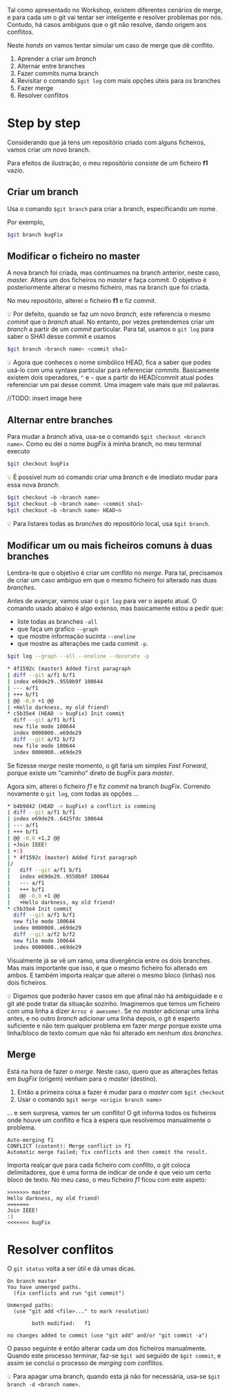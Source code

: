 Tal como apresentado no Workshop, existem diferentes cenários de merge, e para cada um o git vai tentar ser inteligente e resolver problemas por nós. Contudo, há casos ambiguos que o git não resolve, dando origem aos conflitos.

Neste _hands on_ vamos tentar simular um caso de merge que dê conflito.

1. Aprender a criar um _branch_
2. Alternar entre branches
3. Fazer commits numa branch
4. Revisitar o comando `$git log` com mais opções úteis para os branches
4. Fazer merge
5. Resolver conflitos

# Step by step
Considerando que já tens um repositório criado com alguns ficheiros, vamos criar um novo branch.

Para efeitos de ilustração, o meu repositório consiste de um ficheiro **f1** vazio.
## Criar um branch
Usa o comando `$git branch` para criar a branch, especificando um nome.

Por exemplo,
```bash
$git branch bugFix
```

## Modificar o ficheiro no master
A nova branch foi criada, mas continuamos na branch anterior, neste caso, _master_. Altera um dos ficheiros no _master_ e faça commit. O objetivo é posteriormente alterar o mesmo ficheiro, mas na branch que foi criada.

No meu repositório, alterei o ficheiro **f1** e fiz commit.

💡 Por defeito, quando se faz um novo *branch*, este referencia o mesmo *commit* que o *branch* atual. No entanto, por vezes pretendemos criar um _branch_ a partir de um *commit* particular. Para tal, usamos o `git log` para saber o SHA1 desse commit e usamos
```bash
$git branch <branch name> <commit sha1>
```

💡 Agora que conheces o nome simbólico HEAD, fica a saber que podes usá-lo com uma syntaxe particular para referenciar _commits_. Basicamente existem dois operadores, `^` e `~` que a partir do HEAD/commit atual podes referenciar um pai desse commit. Uma imagem vale mais que mil palavras.

//TODO: insert image here

## Alternar entre branches
Para mudar a *branch* ativa, usa-se o comando `$git checkout <branch name>`. Como eu dei o nome _bugFix_ à minha branch, no meu terminal executo
```bash
$git checkout bugFix
```

💡 É possivel num só comando criar uma *branch* e de imediato mudar para essa nova *branch*. 
```bash
$git checkout –b <branch name>
$git checkout –b <branch name> <commit sha1>
$git checkout –b <branch name> HEAD~n
```

💡 Para listares todas as *branches* do repositório local, usa `$git branch`.

## Modificar um ou mais ficheiros comuns à duas branches
Lembra-te que o objetivo é criar um conflito no *merge*. Para tal, precisamos de criar um caso ambiguo em que o mesmo ficheiro foi alterado nas duas *branches*. 

Antes de avançar, vamos usar o `git log` para ver o aspeto atual. O comando usado abaixo é algo extenso, mas basicamente estou a pedir que:
- liste todas as branches `-all`
- que faça um grafico `--graph`
- que mostre informação sucinta `--oneline`
- que mostre as alterações me cada commit `-p`.
```bash
$git log --graph --all --oneline --decorate -p

* 4f1592c (master) Added first paragraph
| diff --git a/f1 b/f1
| index e69de29..9550b9f 100644
| --- a/f1
| +++ b/f1
| @@ -0,0 +1 @@
| +Hello darkness, my old friend!
* c5b35e4 (HEAD -> bugFix) Init commit
  diff --git a/f1 b/f1
  new file mode 100644
  index 0000000..e69de29
  diff --git a/f2 b/f2
  new file mode 100644
  index 0000000..e69de29
```
Se fizesse *merge* neste momento, o git faria um simples _Fast Forward_, porque existe um "caminho" direto de *bugFix* para *master*.

Agora sim, alterei o ficheiro *f1* e fiz *commit* na branch *bugFix*. Correndo novamente o `git log`, com todas as opções ...
```bash
* b4b9d42 (HEAD -> bugFix) a conflict is comming
| diff --git a/f1 b/f1
| index e69de29..6415fdc 100644
| --- a/f1
| +++ b/f1
| @@ -0,0 +1,2 @@
| +Join IEEE!
| +:)
| * 4f1592c (master) Added first paragraph
|/
|   diff --git a/f1 b/f1
|   index e69de29..9550b9f 100644
|   --- a/f1
|   +++ b/f1
|   @@ -0,0 +1 @@
|   +Hello darkness, my old friend!
* c5b35e4 Init commit
  diff --git a/f1 b/f1
  new file mode 100644
  index 0000000..e69de29
  diff --git a/f2 b/f2
  new file mode 100644
  index 0000000..e69de29
```
Visualmente já se vê um ramo, uma divergência entre os dois branches. Mas mais importante que isso, é que o mesmo ficheiro foi alterado em ambos. E também importa realçar que alterei o mesmo bloco (linhas) nos dois ficheiros. 

💡 Digamos que poderão haver casos em que afinal não há ambiguidade e o git até pode tratar da situação sozinho. Imaginemos que temos um ficheiro com uma linha a dizer `Arroz é awesome!`. Se no _master_ adicionar uma linha antes, e no outro *branch* adicionar uma linha depois, o git é esperto suficiente e não tem qualquer problema em fazer *merge* porque existe uma linha/bloco de texto comum que não foi alterado em nenhum dos *branches*.

## Merge
Está na hora de fazer o *merge*. Neste caso, quero que as alterações feitas em _bugFix_ (origem) venham para o _master_ (destino). 
1. Então a primeira coisa  a fazer é mudar para o _master_ com `$git checkout`
2. Usar o comando `$git merge <origin branch name>`


... e sem surpresa, vamos ter um conflito! O git informa todos os ficheiros onde houve um conflito e fica à espera que resolvemos manualmente o problema.
```
Auto-merging f1
CONFLICT (content): Merge conflict in f1
Automatic merge failed; fix conflicts and then commit the result.
```
Importa realçar que para cada ficheiro com conflito, o git coloca delimitadores, que é uma forma de indicar de onde é que veio um certo bloco de texto. No meu caso, o meu ficheiro _f1_ ficou com este aspeto:
```
>>>>>>> master
Hello darkness, my old friend!
=======
Join IEEE!
:)
<<<<<<< bugFix
```
# Resolver conflitos
O `git status` volta a ser útil e dá umas dicas. 
```
On branch master
You have unmerged paths.
  (fix conflicts and run "git commit")

Unmerged paths:
  (use "git add <file>..." to mark resolution)

        both modified:   f1

no changes added to commit (use "git add" and/or "git commit -a")
```
O passo seguinte é então alterar cada um dos ficheiros manualmente. Quando este processo terminar, faz-se `$git add` seguido de `$git commit`, e assim se conclui o processo de *merging* com conflitos.

💡 Para apagar uma branch, quando esta já não for necessária, usa-se `$git branch -d <branch name>`.
